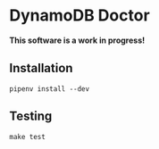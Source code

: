 # DynamoDB Doctor

**This software is a work in progress!**

## Installation

`pipenv install --dev`

## Testing

`make test`
